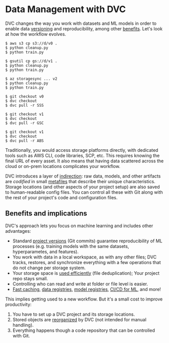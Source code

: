# Data Management with DVC

DVC changes the way you work with datasets and ML models in order to enable data
[versioning] and reproducibility, among other
[benefits](#benefits-and-implications). Let's look at how the workflow evolves.

<cards>

<card heading="Traditional">

```cli
$ aws s3 cp s3://d/v0 .
$ python cleanup.py
$ python train.py

$ gsutil cp gs://d/v1 .
$ python cleanup.py
$ python train.py

$ az storagesync ... v2
$ python cleanup.py
$ python train.py
```

</card>

<card heading="With DVC">

```cli
$ git checkout v0
$ dvc checkout
$ dvc pull -r SSS

$ git checkout v1
$ dvc checkout
$ dvc pull -r GSC

$ git checkout v1
$ dvc checkout
$ dvc pull -r ABS
```

</card>

</cards>

Traditionally, you would access storage platforms directly, with dedicated tools
such as AWS CLI, code libraries, SCP, etc. This requires knowing the final URL
of every asset. It also means that having data scattered across the cloud or
on-prem locations complicates your workflow.

DVC introduces a layer of [indirection]: raw data, models, and other artifacts
are _codified_ in small [metafiles] that describe their unique characteristics.
Storage locations (and other aspects of your project setup) are also saved to
human-readable config files. You can control all these with Git along with the
rest of your project's code and configuration files.

[versioning]: /doc/use-cases/versioning-data-and-models
[indirection]: https://en.wikipedia.org/wiki/Indirection
[metafiles]: /doc/user-guide/project-structure

## Benefits and implications

DVC's approach lets you focus on machine learning and includes other advantages:

- Standard [project versions] (Git commits) guarantee reproducibility of ML
  processes (e.g. training models with the same datasets, hyperparametes, and
  features).
- You work with data in a local <abbr>workspace</abbr>, as with any other files;
  DVC tracks, restores, and synchronize everything with a few operations that do
  not change per storage system.
- Your storage space is [used efficiently] (file deduplication); Your project
  repo stays small.
- Controlling who can read and write at folder or file level is easier.
- [Fast caching], [data registries], [model registries], [CI/CD for ML], and
  more!

[project versions]: /doc/user-guide/data-management/data-versioning
[used efficiently]: /doc/user-guide/data-management/large-dataset-optimization
[fast caching]: /doc/use-cases/fast-data-caching-hub
[data registries]: /doc/use-cases/data-registry
[model registries]: /doc/use-cases/model-registry
[ci/cd for ml]: https://cml.dev/

This implies getting used to a new workflow. But it's a small cost to improve
productivity:

1. You have to set up a <abbr>DVC project</abbr> and its storage locations.
   <!-- [storage locations](#storage-locations). -->
1. Stored objects are [reorganized] by DVC (not intended for manual handling).
1. Everything happens though a code repository that can be controlled with Git.

[reorganized]:
  /doc/user-guide/project-structure/internal-files#structure-of-the-cache-directory

<!-- ## Separating data from code (codification)

DVC replaces large files and directories with small [metafiles] that describe
the assets. We call this _data codification_. Data files are moved to a separate
<abbr>cache</abbr> but kept virtually (linked) in the workspace. This separates
your data from code (including metafiles).

![]() _Separating code from data_

<admon type="tip">

This also allows you to version project files with Git, a battle-tested [SCM]
tool.

[scm]: https://www.atlassian.com/git/tutorials/source-code-management

</admon>

Your experience can stay consistent because DVC works [indirectly], by checking
the metafiles and [configuration] of your <abbr>project</abbr> to find out where
and how to handle files. This is transparent to you as user, but it's important
to understand the mechanics in general.

[metafiles]: /doc/user-guide/project-structure
[indirectly]: https://en.wikipedia.org/wiki/Indirection
[configuration]: /doc/command-reference/config
-->

<!-- ## Storage locations

DVC can manage data anywhere: cloud storage, SSH servers, network resources
(e.g. NAS), mounted drives, local file systems, etc. These locations can be
separated into three groups.

![Storage locations](/img/storage-locations.png) _Local, external, and remote
storage locations_

Every <abbr>DVC project</abbr> starts with 2 locations. The
<abbr>workspace</abbr> is the main project directory, containing your data,
models, source code, etc. DVC also creates a <abbr>data cache</abbr> (found
locally in `.dvc/cache` by default), which will be used as fast-access storage
for DVC operations.

<admon type="tip">

The cache can be moved to an external location in the file system or network,
for example to [share it] among several projects. It could even be set up in a
remote system (Internet access), but this is typically too slow for working with
data regularly.

</admon>

[share it]: /doc/user-guide/how-to/share-a-dvc-cache

DVC supports additional storage locations such as cloud services (Amazon S3,
Google Drive, Azure Blob Storage, etc.), SSH servers, network-attached storage,
etc. These are called [DVC remotes], and help you to share or back up copies of
your data assets.

<admon type="info">

DVC remotes are similar to Git remotes, but for <abbr>cached</abbr> data.

</admon>

[dvc remotes]: /doc/command-reference/remote
-->
